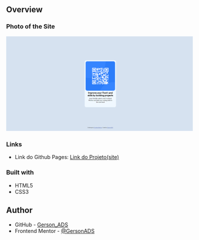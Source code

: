 ## Overview
### Photo of the Site

![](./images/site.png)


### Links

- Link do Github Pages: [Link do Projeto(site)](https://gersonads.github.io/Componente-Qr/)


### Built with

- HTML5
- CSS3

## Author

- GitHub - [Gerson_ADS](https://github.com/GersonADS)
- Frontend Mentor - [@GersonADS](https://www.frontendmentor.io/profile/GersonADS)

